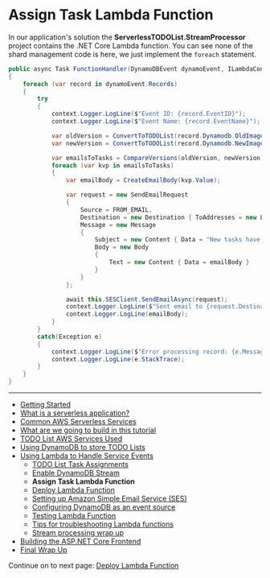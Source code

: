 # Assign Task Lambda Function

In our application's solution the **ServerlessTODOList.StreamProcessor** project contains the .NET Core Lambda function.
You can see none of the shard management code is here, we just implement the `foreach` statement.

```csharp
public async Task FunctionHandler(DynamoDBEvent dynamoEvent, ILambdaContext context)
{
    foreach (var record in dynamoEvent.Records)
    {
        try
        {
            context.Logger.LogLine($"Event ID: {record.EventID}");
            context.Logger.LogLine($"Event Name: {record.EventName}");

            var oldVersion = ConvertToTODOList(record.Dynamodb.OldImage);
            var newVersion = ConvertToTODOList(record.Dynamodb.NewImage);

            var emailsToTasks = CompareVersions(oldVersion, newVersion);
            foreach (var kvp in emailsToTasks)
            {
                var emailBody = CreateEmailBody(kvp.Value);

                var request = new SendEmailRequest
                {
                    Source = FROM_EMAIL,
                    Destination = new Destination { ToAddresses = new List<string> { kvp.Key } },
                    Message = new Message
                    {
                        Subject = new Content { Data = "New tasks have been assigned to you." },
                        Body = new Body
                        {
                            Text = new Content { Data = emailBody }
                        }
                    }
                };

                await this.SESClient.SendEmailAsync(request);
                context.Logger.LogLine($"Sent email to {request.Destination.ToAddresses[0]}");
                context.Logger.LogLine(emailBody);
            }
        }
        catch(Exception e)
        {
            context.Logger.LogLine($"Error processing record: {e.Message}");
            context.Logger.LogLine(e.StackTrace);
        }
    }
}
```

<!-- Generated Navigation -->
---

* [Getting Started](../GettingStarted.md)
* [What is a serverless application?](../WhatIsServerless.md)
* [Common AWS Serverless Services](../CommonServerlessServices.md)
* [What are we going to build in this tutorial](../WhatAreWeBuilding.md)
* [TODO List AWS Services Used](../TODOListServices.md)
* [Using DynamoDB to store TODO Lists](../DynamoDBModule/WhatIsDynamoDB.md)
* [Using Lambda to Handle Service Events](../StreamProcessing/ServiceEvents.md)
  * [TODO List Task Assignments](../StreamProcessing/TODOTaskListAssignment.md)
  * [Enable DynamoDB Stream](../StreamProcessing/EnableDynamoDBStream.md)
  * **Assign Task Lambda Function**
  * [Deploy Lambda Function](../StreamProcessing/DeployLambdaFunction.md)
  * [Setting up Amazon Simple Email Service (SES)](../StreamProcessing/SettingUpSES.md)
  * [Configuring DynamoDB as an event source](../StreamProcessing/ConfigureLambdaEventSource.md)
  * [Testing Lambda Function](../StreamProcessing/TestingLambdaFunction.md)
  * [Tips for troubleshooting Lambda functions](../StreamProcessing/TroubleshootingLambda.md)
  * [Stream processing wrap up](../StreamProcessing/StreamProcessingWrapup.md)
* [Building the ASP.NET Core Frontend](../ASP.NETCoreFrontend/TheFrontend.md)
* [Final Wrap Up](../FinalWrapup.md)

Continue on to next page: [Deploy Lambda Function](../StreamProcessing/DeployLambdaFunction.md)

